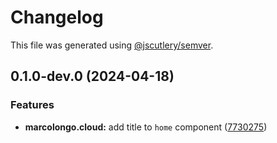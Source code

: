# Changelog

This file was generated using [@jscutlery/semver](https://github.com/jscutlery/semver).

## 0.1.0-dev.0 (2024-04-18)


### Features

* **marcolongo.cloud:** add title to `home` component ([7730275](https://github.com/marcolongol/marcolongo.cloud/commit/773027513d1f521d3cf91087b2f80e5afdb2cad3))
